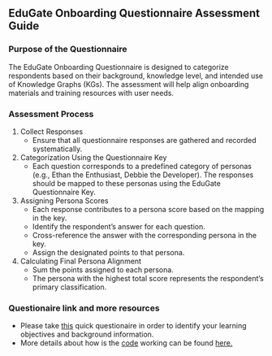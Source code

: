 ## EduGate Onboarding Questionnaire Assessment Guide

### Purpose of the Questionnaire
The EduGate Onboarding Questionnaire is designed to categorize respondents based on
their background, knowledge level, and intended use of Knowledge Graphs (KGs). The
assessment will help align onboarding materials and training resources with user
needs.

### Assessment Process
1. Collect Responses
    * Ensure that all questionnaire responses are gathered and recorded systematically.
2. Categorization Using the Questionnaire Key
    * Each question corresponds to a predefined category of personas (e.g., Ethan the
    Enthusiast, Debbie the Developer). The responses should be mapped to these personas
    using the EduGate Questionnaire Key.
3. Assigning Persona Scores
    * Each response contributes to a persona score based on the mapping in the key.
    * Identify the respondent’s answer for each question.
    * Cross-reference the answer with the corresponding persona in the key.
    * Assign the designated points to that persona.
4. Calculating Final Persona Alignment
    * Sum the points assigned to each persona.
    * The persona with the highest total score represents the respondent’s primary
    classification.

### Questionaire link and more resources

* Please take [this](https://docs.google.com/forms/d/1JBV8TYilILLhtseALWkWLWqZvjSkVavGlWtuUNN_rss/edit) quick questionaire in order to identify your learning objectives and background information.
* More details about how is the [code](https://script.google.com/u/0/home/projects/1zwGkPdk4qFG0dQLCouNrJuhHH-sO4hEP7y7YoPAPFuVGOgTooFQgg2XA/edit?pli=1) working can be found [here.](./google-persona-questionaire-analysis-readme.md)
